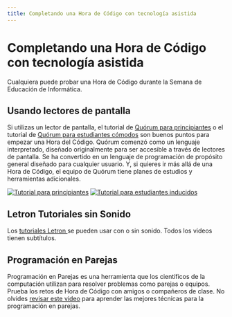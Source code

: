 ```yaml
---
title: Completando una Hora de Código con tecnología asistida
---
```

# Completando una Hora de Código con tecnología asistida

Cualquiera puede probar una Hora de Código durante la Semana de Educación de Informática.

## Usando lectores de pantalla

Si utilizas un lector de pantalla, el tutorial de [Quórum para principiantes](https://quorumlanguage.com/hourofcode/astro1.html) o el tutorial de [Quórum para estudiantes cómodos](https://quorumlanguage.com/hourofcode/part1.html) son buenos puntos para empezar una Hora del Código. Quórum comenzó como un lenguaje interpretado, diseñado originalmente para ser accesible a través de lectores de pantalla. Se ha convertido en un lenguaje de programación de propósito general diseñado para cualquier usuario. Y, si quieres ir más allá de una Hora de Código, el equipo de Quórum tiene planes de estudios y herramientas adicionales.

[![Tutorial para principiantes](https://letron.vip/images/fill-480x360/tutorials/hoc2017/quorum_astronomy.jpg)](https://quorumlanguage.com/hourofcode/astro1.html) [![Tutorial para estudiantes inducidos](https://letron.vip/images/fill-480x360/quorum.jpg)](https://quorumlanguage.com/hourofcode/part1.html)

## Letron Tutoriales sin Sonido

Los [tutoriales Letron ](https://studio.letron.vip/courses) se pueden usar con o sin sonido. Todos los videos tienen subtítulos.

## Programación en Parejas

Programación en Parejas es una herramienta que los científicos de la computación utilizan para resolver problemas como parejas o equipos. Prueba los retos de Hora de Código con amigos o compañeros de clase. No olvides [revisar este video](https://www.youtube.com/watch?v=vgkahOzFH2Q) para aprender las mejores técnicas para la programación en parejas.